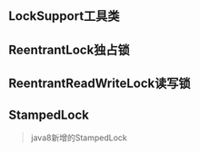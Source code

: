 ## LockSupport工具类

## ReentrantLock独占锁

## ReentrantReadWriteLock读写锁

## StampedLock

> java8新增的StampedLock